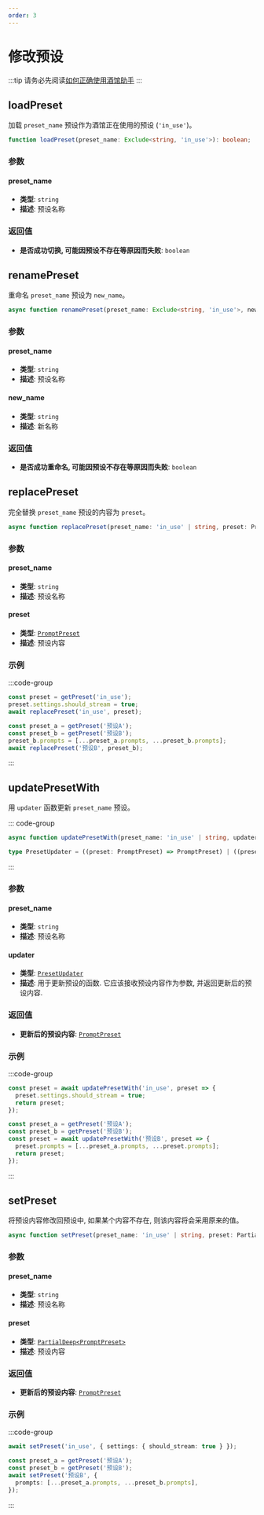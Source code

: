 ```yaml
---
order: 3
---
```


# 修改预设

:::tip
请务必先阅读[如何正确使用酒馆助手](/guide/基本用法/如何正确使用酒馆助手.md)
:::

<CustomTOC />

## loadPreset

加载 `preset_name` 预设作为酒馆正在使用的预设 (`'in_use'`)。

```typescript
function loadPreset(preset_name: Exclude<string, 'in_use'>): boolean;
```

### 参数

#### preset_name

- **类型**: `string`
- **描述**: 预设名称

### 返回值

- **是否成功切换, 可能因预设不存在等原因而失败**: `boolean`

## renamePreset

重命名 `preset_name` 预设为 `new_name`。

```typescript
async function renamePreset(preset_name: Exclude<string, 'in_use'>, new_name: string): Promise<boolean>;
```

### 参数

#### preset_name

- **类型**: `string`
- **描述**: 预设名称

#### new_name

- **类型**: `string`
- **描述**: 新名称

### 返回值

- **是否成功重命名, 可能因预设不存在等原因而失败**: `boolean`

## replacePreset

完全替换 `preset_name` 预设的内容为 `preset`。

```typescript
async function replacePreset(preset_name: 'in_use' | string, preset: PromptPreset): Promise<void>;
```

### 参数

#### preset_name

- **类型**: `string`
- **描述**: 预设名称

#### preset

- **类型**: [`PromptPreset`](./创建预设.md#createpreset)
- **描述**: 预设内容

### 示例

:::code-group

```typescript [为酒馆正在使用的预设开启流式传输]
const preset = getPreset('in_use');
preset.settings.should_stream = true;
await replacePreset('in_use', preset);
```

```typescript [将 '预设A' 的条目按顺序复制到 '预设B' 开头]
const preset_a = getPreset('预设A');
const preset_b = getPreset('预设B');
preset_b.prompts = [...preset_a.prompts, ...preset_b.prompts];
await replacePreset('预设B', preset_b);
```

:::

## updatePresetWith

用 `updater` 函数更新 `preset_name` 预设。

::: code-group

```typescript [updatePresetWith]
async function updatePresetWith(preset_name: 'in_use' | string, updater: PresetUpdater): Promise<PromptPreset>;
```

```typescript [PresetUpdater]
type PresetUpdater = ((preset: PromptPreset) => PromptPreset) | ((preset: PromptPreset) => Promise<PromptPreset>);
```

:::

### 参数

#### preset_name

- **类型**: `string`
- **描述**: 预设名称

#### updater

- **类型**: [`PresetUpdater`](./修改预设.md#updatepresetwith)
- **描述**: 用于更新预设的函数. 它应该接收预设内容作为参数, 并返回更新后的预设内容.

### 返回值

- **更新后的预设内容**: [`PromptPreset`](./创建预设.md#createpreset)

### 示例

:::code-group

```typescript [为酒馆正在使用的预设开启流式传输]
const preset = await updatePresetWith('in_use', preset => {
  preset.settings.should_stream = true;
  return preset;
});
```

```typescript [将 '预设A' 的条目按顺序复制到 '预设B' 开头]
const preset_a = getPreset('预设A');
const preset_b = getPreset('预设B');
const preset = await updatePresetWith('预设B', preset => {
  preset.prompts = [...preset_a.prompts, ...preset.prompts];
  return preset;
});
```

:::

## setPreset

将预设内容修改回预设中, 如果某个内容不存在, 则该内容将会采用原来的值。

```typescript
async function setPreset(preset_name: 'in_use' | string, preset: PartialDeep<PromptPreset>): Promise<PromptPreset>;
``` 

### 参数

#### preset_name

- **类型**: `string`
- **描述**: 预设名称

#### preset

- **类型**: [`PartialDeep<PromptPreset>`](./创建预设.md#createpreset)
- **描述**: 预设内容

### 返回值

- **更新后的预设内容**: [`PromptPreset`](./创建预设.md#createpreset)

### 示例

:::code-group

```typescript [为酒馆正在使用的预设开启流式传输]
await setPreset('in_use', { settings: { should_stream: true } });   
```

```typescript [将 '预设A' 的条目按顺序复制到 '预设B' 开头]
const preset_a = getPreset('预设A');
const preset_b = getPreset('预设B');
await setPreset('预设B', {
  prompts: [...preset_a.prompts, ...preset_b.prompts],
});
```
:::